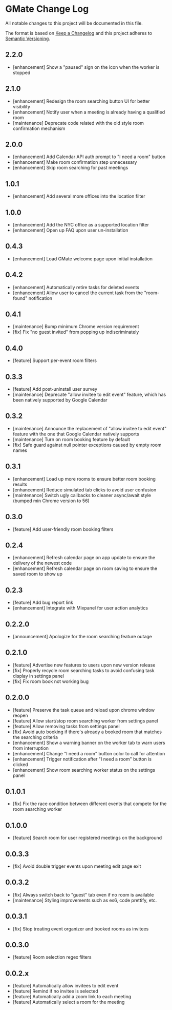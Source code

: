 # GMate Change Log

All notable changes to this project will be documented in this file.

The format is based on [Keep a Changelog](http://keepachangelog.com/) and this project adheres to [Semantic Versioning](http://semver.org/).

## 2.2.0
- [enhancement] Show a "paused" sign on the icon when the worker is stopped

## 2.1.0
- [enhancement] Redesign the room searching button UI for better visibility
- [enhancement] Notify user when a meeting is already having a qualified room
- [maintenance] Deprecate code related with the old style room confirmation mechanism

## 2.0.0
- [enhancement] Add Calendar API auth prompt to "I need a room" button
- [enhancement] Make room confirmation step unnecessary
- [enhancement] Skip room searching for past meetings

## 1.0.1
- [enhancement] Add several more offices into the location filter

## 1.0.0
- [enhancement] Add the NYC office as a supported location filter
- [enhancement] Open up FAQ upon user un-installation

## 0.4.3
- [enhancement] Load GMate welcome page upon initial installation

## 0.4.2
- [enhancement] Automatically retire tasks for deleted events
- [enhancement] Allow user to cancel the current task from the "room-found" notification

## 0.4.1
- [maintenance] Bump minimum Chrome version requirement
- [fix] Fix "no guest invited" from popping up indiscriminately

## 0.4.0
- [feature] Support per-event room filters

## 0.3.3
- [feature] Add post-uninstall user survey
- [maintenance] Deprecate "allow invitee to edit event" feature, which has been natively supported by Google Calendar

## 0.3.2
- [maintenance] Announce the replacement of "allow invitee to edit event" feature with the one that Google Calendar natively supports
- [maintenance] Turn on room booking feature by default
- [fix] Safe guard against null pointer exceptions caused by empty room names

## 0.3.1
- [enhancement] Load up more rooms to ensure better room booking results
- [enhancement] Reduce simulated tab clicks to avoid user confusion
- [maintenance] Switch ugly callbacks to cleaner async/await style (bumped min Chrome version to 56)

## 0.3.0
- [feature] Add user-friendly room booking filters

## 0.2.4
- [enhancement] Refresh calendar page on app update to ensure the delivery of the newest code
- [enhancement] Refresh calendar page on room saving to ensure the saved room to show up

## 0.2.3
- [feature] Add bug report link
- [enhancement] Integrate with Mixpanel for user action analytics

## 0.2.2.0
- [announcement] Apologize for the room searching feature outage

## 0.2.1.0
- [feature] Advertise new features to users upon new version release
- [fix] Properly recycle room searching tasks to avoid confusing task display in settings panel
- [fix] Fix room book not working bug

## 0.2.0.0
- [feature] Preserve the task queue and reload upon chrome window reopen
- [feature] Allow start/stop room searching worker from settings panel
- [feature] Allow removing tasks from settings panel
- [fix] Avoid auto booking if there's already a booked room that matches the searching criteria
- [enhancement] Show a warning banner on the worker tab to warn users from interruption
- [enhancement] Change "I need a room" button color to call for attention
- [enhancement] Trigger notification after "I need a room" button is clicked
- [enhancement] Show room searching worker status on the settings panel

## 0.1.0.1
- [fix] Fix the race condition between different events that compete for the room searching worker

## 0.1.0.0
- [feature] Search room for user registered meetings on the background

## 0.0.3.3

- [fix] Avoid double trigger events upon meeting edit page exit

## 0.0.3.2

- [fix] Always switch back to "guest" tab even if no room is available
- [maintenance] Styling improvements such as es6, code prettify, etc.

## 0.0.3.1

- [fix] Stop treating event organizer and booked rooms as invitees

## 0.0.3.0

- [feature] Room selection regex filters

## 0.0.2.x

- [feature] Automatically allow invitees to edit event
- [feature] Remind if no invitee is selected
- [feature] Automatically add a zoom link to each meeting
- [feature] Automatically select a room for the meeting
